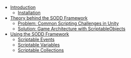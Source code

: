 ﻿- [Introduction](index.md)
    - [Installation](Installation.md)
- [Theory behind the SODD Framework](Theory.md)
    - [Problem: Common Scripting Challenges in Unity](Problems.md)
    - [Solution: Game Architecture with ScriptableObjects](GameArchitecture.md)
- [Using the SODD Framework]()
    - [Scriptable Events](Events.md)
    - [Scriptable Variables](Variables.md)
    - [Scriptable Collections](Collections.md)